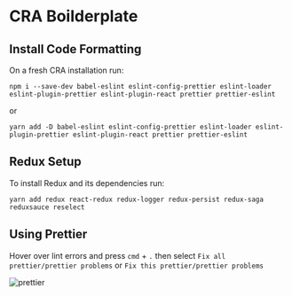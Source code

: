 # CRA Boilderplate

## Install Code Formatting

On a fresh CRA installation run:

```
npm i --save-dev babel-eslint eslint-config-prettier eslint-loader eslint-plugin-prettier eslint-plugin-react prettier prettier-eslint
```

or

```
yarn add -D babel-eslint eslint-config-prettier eslint-loader eslint-plugin-prettier eslint-plugin-react prettier prettier-eslint
```

## Redux Setup

To install Redux and its dependencies run:

`yarn add redux react-redux redux-logger redux-persist redux-saga reduxsauce reselect`

## Using Prettier

Hover over lint errors and press `cmd` + `.` then select `Fix all prettier/prettier problems` or `Fix this prettier/prettier problems`

![prettier](https://github.com/redefinered/cra-boilerplate/blob/master/prettier.gif?raw=true "Prettier")
